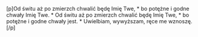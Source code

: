 [p]Od świtu aż po zmierzch chwalić będę Imię Twe, * bo potężne i godne chwały Imię Twe. * Od świtu aż po zmierzch chwalić będę Imię Twe, * bo potężne i godne chwały jest. * Uwielbiam, wywyższam, ręce me wznoszę.[/p]